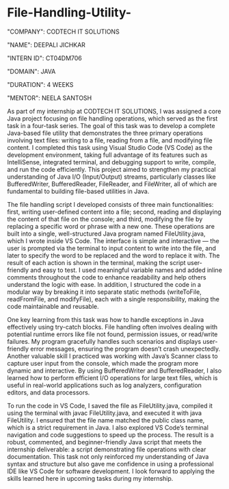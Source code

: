 # File-Handling-Utility-

"COMPANY": CODTECH IT SOLUTIONS

"NAME": DEEPALI JICHKAR

"INTERN ID": CT04DM706

"DOMAIN": JAVA

"DURATION": 4 WEEKS

"MENTOR": NEELA SANTOSH

As part of my internship at CODTECH IT SOLUTIONS, I was assigned a core Java project focusing on file handling operations, which served as the first task in a four-task series. The goal of this task was to develop a complete Java-based file utility that demonstrates the three primary operations involving text files: writing to a file, reading from a file, and modifying file content. I completed this task using Visual Studio Code (VS Code) as the development environment, taking full advantage of its features such as IntelliSense, integrated terminal, and debugging support to write, compile, and run the code efficiently. This project aimed to strengthen my practical understanding of Java I/O (Input/Output) streams, particularly classes like BufferedWriter, BufferedReader, FileReader, and FileWriter, all of which are fundamental to building file-based utilities in Java.

The file handling script I developed consists of three main functionalities: first, writing user-defined content into a file; second, reading and displaying the content of that file on the console; and third, modifying the file by replacing a specific word or phrase with a new one. These operations are built into a single, well-structured Java program named FileUtility.java, which I wrote inside VS Code. The interface is simple and interactive — the user is prompted via the terminal to input content to write into the file, and later to specify the word to be replaced and the word to replace it with. The result of each action is shown in the terminal, making the script user-friendly and easy to test. I used meaningful variable names and added inline comments throughout the code to enhance readability and help others understand the logic with ease. In addition, I structured the code in a modular way by breaking it into separate static methods (writeToFile, readFromFile, and modifyFile), each with a single responsibility, making the code maintainable and reusable.

One key learning from this task was how to handle exceptions in Java effectively using try-catch blocks. File handling often involves dealing with potential runtime errors like file not found, permission issues, or read/write failures. My program gracefully handles such scenarios and displays user-friendly error messages, ensuring the program doesn’t crash unexpectedly. Another valuable skill I practiced was working with Java’s Scanner class to capture user input from the console, which made the program more dynamic and interactive. By using BufferedWriter and BufferedReader, I also learned how to perform efficient I/O operations for large text files, which is useful in real-world applications such as log analyzers, configuration editors, and data processors.

To run the code in VS Code, I saved the file as FileUtility.java, compiled it using the terminal with javac FileUtility.java, and executed it with java FileUtility. I ensured that the file name matched the public class name, which is a strict requirement in Java. I also explored VS Code’s terminal navigation and code suggestions to speed up the process. The result is a robust, commented, and beginner-friendly Java script that meets the internship deliverable: a script demonstrating file operations with clear documentation. This task not only reinforced my understanding of Java syntax and structure but also gave me confidence in using a professional IDE like VS Code for software development. I look forward to applying the skills learned here in upcoming tasks during my internship.
